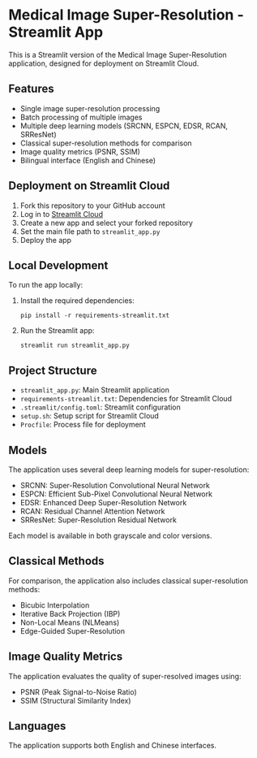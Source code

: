 # Medical Image Super-Resolution - Streamlit App

This is a Streamlit version of the Medical Image Super-Resolution application, designed for deployment on Streamlit Cloud.

## Features

- Single image super-resolution processing
- Batch processing of multiple images
- Multiple deep learning models (SRCNN, ESPCN, EDSR, RCAN, SRResNet)
- Classical super-resolution methods for comparison
- Image quality metrics (PSNR, SSIM)
- Bilingual interface (English and Chinese)

## Deployment on Streamlit Cloud

1. Fork this repository to your GitHub account
2. Log in to [Streamlit Cloud](https://streamlit.io/cloud)
3. Create a new app and select your forked repository
4. Set the main file path to `streamlit_app.py`
5. Deploy the app

## Local Development

To run the app locally:

1. Install the required dependencies:
   ```
   pip install -r requirements-streamlit.txt
   ```

2. Run the Streamlit app:
   ```
   streamlit run streamlit_app.py
   ```

## Project Structure

- `streamlit_app.py`: Main Streamlit application
- `requirements-streamlit.txt`: Dependencies for Streamlit Cloud
- `.streamlit/config.toml`: Streamlit configuration
- `setup.sh`: Setup script for Streamlit Cloud
- `Procfile`: Process file for deployment

## Models

The application uses several deep learning models for super-resolution:

- SRCNN: Super-Resolution Convolutional Neural Network
- ESPCN: Efficient Sub-Pixel Convolutional Neural Network
- EDSR: Enhanced Deep Super-Resolution Network
- RCAN: Residual Channel Attention Network
- SRResNet: Super-Resolution Residual Network

Each model is available in both grayscale and color versions.

## Classical Methods

For comparison, the application also includes classical super-resolution methods:

- Bicubic Interpolation
- Iterative Back Projection (IBP)
- Non-Local Means (NLMeans)
- Edge-Guided Super-Resolution

## Image Quality Metrics

The application evaluates the quality of super-resolved images using:

- PSNR (Peak Signal-to-Noise Ratio)
- SSIM (Structural Similarity Index)

## Languages

The application supports both English and Chinese interfaces.
